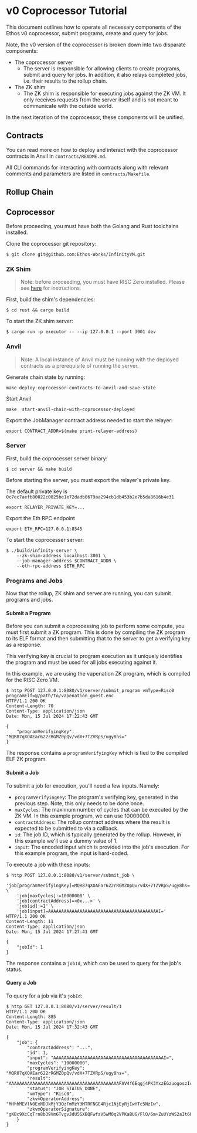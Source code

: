 # v0 Coprocessor Tutorial

This document outlines how to operate all necessary components of the
Ethos v0 coprocessor, submit programs, create and query for jobs.

Note, the v0 version of the coprocessor is broken down into two disparate
components:

* The coprocessor server
  * The server is responsible for allowing clients to create programs, submit
    and query for jobs. In addition, it also relays completed jobs, i.e. their
    results to the rollup chain.
* The ZK shim
  * The ZK shim is responsible for executing jobs against the ZK VM. It only
    receives requests from the server itself and is not meant to communicate
    with the outside world.

In the next iteration of the coprocessor, these components will be unified.

## Contracts

You can read more on how to deploy and interact with the coprocessor contracts in Anvil in `contracts/README.md`.

All CLI commands for interacting with contracts along with relevant comments and parameters are listed in `contracts/Makefile`.

## Rollup Chain

<!-- TODO: Describe how to spin up rollup and deploy necessary contract(s) -->

## Coprocessor

Before proceeding, you must have both the Golang and Rust toolchains installed.

Clone the coprocessor git repository:

```shell!
$ git clone git@github.com:Ethos-Works/InfinityVM.git
```

### ZK Shim

> Note: before proceeding, you must have RISC Zero installed. Please see [here](https://dev.risczero.com/api/zkvm/install)
for instructions.

First, build the shim's dependencies:

```shell!
$ cd rust && cargo build
```

To start the ZK shim server:

```shell!
$ cargo run -p executor -- --ip 127.0.0.1 --port 3001 dev
```

### Anvil
> Note: A local instance of Anvil must be running with the deployed contracts as a prerequisite of running the server.

Generate chain state by running:
```shell!
make deploy-coprocessor-contracts-to-anvil-and-save-state
```

Start Anvil
```shell!
make  start-anvil-chain-with-coprocessor-deployed
```

Export the JobManager contract address needed to start the relayer:
```shell!
export CONTRACT_ADDR=$(make print-relayer-address)
```

### Server

First, build the coprocesser server binary:

```shell!
$ cd server && make build
```

Before starting the server, you must export the relayer's private key.

The default private key is `0c7ec7aefb80022c0025be1e72dadb0679aa294cb1db453b2e7b5da8616b4e31`

```shell!
export RELAYER_PRIVATE_KEY=...
```

Export the Eth RPC endpoint
```shell!
export ETH_RPC=127.0.0.1:8545
```

To start the coprocesser server:

```shell!
$ ./build/infinity-server \
    --zk-shim-address localhost:3001 \
    --job-manager-address $CONTRACT_ADDR \
    --eth-rpc-address $ETH_RPC
```

### Programs and Jobs

Now that the rollup, ZK shim and server are running, you can submit programs and jobs.

#### Submit a Program

Before you can submit a coprocessing job to perform some compute, you must first
submit a ZK program. This is done by compiling the ZK program to its ELF format
and then submitting that to the server to get a verifying key as a response.

This verifying key is crucial to program execution as it uniquely identifies the
program and must be used for all jobs executing against it.

In this example, we are using the vapenation ZK program, which is compiled for the
RISC Zero VM.

```shell
$ http POST 127.0.0.1:8080/v1/server/submit_program vmType=Risc0 programElf=@/path/to/vapenation_guest.enc
HTTP/1.1 200 OK
Content-Length: 70
Content-Type: application/json
Date: Mon, 15 Jul 2024 17:22:43 GMT

{
    "programVerifyingKey": "MQR87qXOAEar622rRGMZ0pQv/vdX+7TZVRpS/ugy8hs="
}
```

The response contains a `programVerifyingKey` which is tied to the compiled ELF ZK program.

#### Submit a Job

To submit a job for execution, you'll need a few inputs. Namely:

* `programVerifyingKey`: The program's verifying key, generated in the previous step. Note, this only needs to be done once.
* `maxCycles`: The maximum number of cycles that can be executed by the ZK VM. In this example program, we can use 10000000.
* `contractAddress`: The rollup contract address where the result is expected to be submitted to via a callback.
* `id`: The job ID, which is typically generated by the rollup. However, in this example we'll use a dummy value of 1.
* `input`: The encoded input which is provided into the job's execution. For this example program, the input is hard-coded.

To execute a job with these inputs:

```shell
$ http POST 127.0.0.1:8080/v1/server/submit_job \
    'job[programVerifyingKey]=MQR87qXOAEar622rRGMZ0pQv/vdX+7TZVRpS/ugy8hs=' \
    'job[maxCycles]:=10000000' \
    'job[contractAddress]=<0x...>' \
    'job[id]:=1' \
    'job[input]=AAAAAAAAAAAAAAAAAAAAAAAAAAAAAAAAAAAAAAAAAAI='
HTTP/1.1 200 OK
Content-Length: 11
Content-Type: application/json
Date: Mon, 15 Jul 2024 17:27:41 GMT

{
    "jobId": 1
}
```

The response contains a `jobId`, which can be used to query for the job's status.

#### Query a Job

To query for a job via it's `jobId`:

```shell
$ http GET 127.0.0.1:8080/v1/server/result/1
HTTP/1.1 200 OK
Content-Length: 885
Content-Type: application/json
Date: Mon, 15 Jul 2024 17:32:43 GMT

{
    "job": {
        "contractAddress": "...",
        "id": 1,
        "input": "AAAAAAAAAAAAAAAAAAAAAAAAAAAAAAAAAAAAAAAAAAI=",
        "maxCycles": "10000000",
        "programVerifyingKey": "MQR87qXOAEar622rRGMZ0pQv/vdX+7TZVRpS/ugy8hs=",
        "result": "AAAAAAAAAAAAAAAAAAAAAAAAAAAAAAAAAAAAAAAAAAFAV4f6Eqgj4PK3YxzEGzuogoszIcqBERH6dc06o7tazgAAAAAAAAAAAAAAAAAAAAAAAAAAAAAAAAAAAAAAmJaAAAAAAAAAAAAAAAAAAAAAAAAAAAAAAAAAAAAAAAAAAKAAAAAAAAAAAAAAAAAAAAAAAAAAAAAAAAAAAAAAAAAA4AAAAAAAAAAAAAAAAAAAAAAAAAAAAAAAAAAAAAAAAAAgMQR87qXOAEar622rRGMZ0pQv/vdX+7TZVRpS/ugy8hsAAAAAAAAAAAAAAAAAAAAAAAAAAAAAAAAAAAAAAAAAJuWDBWB8nU5ldmVyRm9yZ2V0NDIwIE5ldmVyRm9yZ2V0NDIwghPyAAAAAAAAAAAAAAAAAAAAAAAAAAAAAAAAAAA=",
        "status": "JOB_STATUS_DONE",
        "vmType": "Risc0",
        "zkvmOperatorAddress": "MHhhMEVlN0ExNDJkMjY3QzFmMzY3MTRFNGE4Rjc1NjEyRjIwYTc5NzIw",
        "zkvmOperatorSignature": "gKBc9XcCqTrn8b39Vm6TvgvJdU5GXBQFwfzV5wM0q2VPKaBUG/FlO/6m+ZuUYzWS2aIt6K9rweR/jdDjb5ty0KS19w=="
    }
}
```